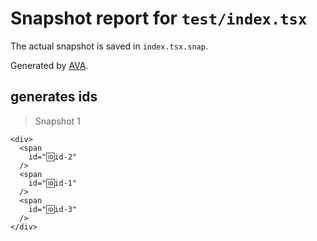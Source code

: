 # Snapshot report for `test/index.tsx`

The actual snapshot is saved in `index.tsx.snap`.

Generated by [AVA](https://ava.li).

## generates ids

> Snapshot 1

    <div>
      <span
        id="🆔id-2"
      />
      <span
        id="🆔id-1"
      />
      <span
        id="🆔id-3"
      />
    </div>
